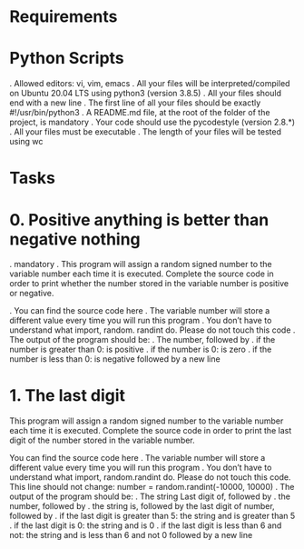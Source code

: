 # Requirements
# Python Scripts
. Allowed editors: vi, vim, emacs
. All your files will be interpreted/compiled on Ubuntu 20.04 LTS using python3 (version 3.8.5)
. All your files should end with a new line
. The first line of all your files should be exactly #!/usr/bin/python3
. A README.md file, at the root of the folder of the project, is mandatory
. Your code should use the pycodestyle (version 2.8.*)
. All your files must be executable
. The length of your files will be tested using wc


# Tasks
# 0. Positive anything is better than negative nothing
. mandatory
. This program will assign a random signed number to the variable number each time it is executed. Complete the source code in order to print whether the number stored in the variable number is positive or negative.

. You can find the source code here
. The variable number will store a different value every time you will run this program
. You don’t have to understand what import, random. randint do. Please do not touch this code
. The output of the program should be:
. The number, followed by
. if the number is greater than 0: is positive
. if the number is 0: is zero
. if the number is less than 0: is negative
followed by a new line


# 1. The last digit
This program will assign a random signed number to the variable number each time it is executed. Complete the source code in order to print the last digit of the number stored in the variable number.

You can find the source code here
. The variable number will store a different value every time you will run this program
. You don’t have to understand what import, random.randint do. Please do not touch this code. This line should not change: number = random.randint(-10000, 10000)
. The output of the program should be:
. The string Last digit of, followed by
. the number, followed by
. the string is, followed by the last digit of number, followed by
. if the last digit is greater than 5: the string and is greater than 5
. if the last digit is 0: the string and is 0
. if the last digit is less than 6 and not: the string and is less than 6 and not 0
followed by a new line
